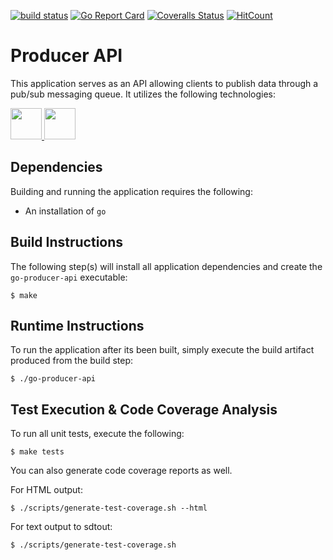 [![build status](https://travis-ci.org/daynesh/go-producer-api.svg?branch=master)](https://travis-ci.org/daynesh/go-producer-api.svg?branch=master)
[![Go Report Card](https://goreportcard.com/badge/github.com/daynesh/go-producer-api)](https://goreportcard.com/report/github.com/daynesh/go-producer-api)
[![Coveralls Status](https://coveralls.io/repos/github/daynesh/go-producer-api/badge.svg?branch=master)](https://coveralls.io/github/daynesh/go-producer-api?branch=master)
[![HitCount](http://hits.dwyl.io/daynesh/go-producer-api.svg)](http://hits.dwyl.io/daynesh/go-producer-api)

# Producer API
This application serves as an API allowing clients to publish data through a pub/sub messaging queue.  It utilizes the following technologies:

<a href="https://golang.org/" target="_blank" title="Go">
  <img height="50" src="https://upload.wikimedia.org/wikipedia/commons/2/23/Golang.png"/>
</a>
<a href="https://kafka.apache.org/" target="_blank" title="Kafka">
  <img height="50" src="https://kafka.apache.org/images/logo.png"/>
</a>

## Dependencies
Building and running the application requires the following:
- An installation of `go`

## Build Instructions
The following step(s) will install all application dependencies and create the `go-producer-api` executable:
```
$ make
```

## Runtime Instructions
To run the application after its been built, simply execute the build artifact produced from the build step:
```
$ ./go-producer-api
```

## Test Execution & Code Coverage Analysis
To run all unit tests, execute the following:
```
$ make tests
```

You can also generate code coverage reports as well.

For HTML output:
```
$ ./scripts/generate-test-coverage.sh --html
```

For text output to sdtout:
```
$ ./scripts/generate-test-coverage.sh
```
